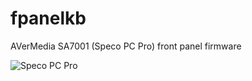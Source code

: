 fpanelkb
========

AVerMedia SA7001 (Speco PC Pro) front panel firmware

![Speco PC Pro](http://i.imgur.com/7wemSgq.jpg "Speco PC Pro")
